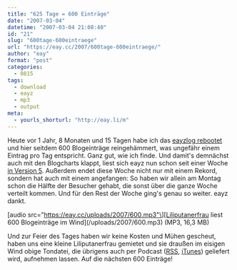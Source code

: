 ```yaml
---
title: "625 Tage = 600 Einträge"
date: "2007-03-04"
datetime: "2007-03-04 21:08:40"
id: "21"
slug: "600tage-600eintraege"
url: "https://eay.cc/2007/600tage-600eintraege/"
author: "eay"
format: "post"
categories:
  - 0815
tags:
  - download
  - eayz
  - mp3
  - output
meta:
  - yourls_shorturl: "http://eay.li/m"
---
```


Heute vor 1 Jahr, 8 Monaten und 15 Tagen habe ich das [eayzlog rebootet](http://eay.cc/blog/2005/07/rebooting_this.shtml) und hier seitdem 600 Blogeinträge reingehämmert, was ungefähr einem Eintrag pro Tag entspricht. Ganz gut, wie ich finde. Und damit's demnächst auch mit den Blogcharts klappt, liest sich eayz nun schon seit einer Woche [in Version 5](//eay.cc/2007/introducing-v5/). Außerdem endet diese Woche nicht nur mit einem Rekord, sondern hat auch mit einem angefangen: So haben wir allein am Montag schon die Hälfte der Besucher gehabt, die sonst über die ganze Woche verteilt kommen. Und für den Rest der Woche ging's genau so weiter. eayz dankt.

\[audio src="https://eay.cc/uploads/2007/600.mp3"\][Liliputanerfrau liest 600 Blogeinträge im Wind](/uploads/2007/600.mp3) (MP3, 16,3 MB)

Und zur Feier des Tages haben wir keine Kosten und Mühen gescheut, haben uns eine kleine Liliputanerfrau gemietet und sie draußen im eisigen Wind obige Tondatei, die übrigens auch per Podcast ([RSS](http://eay.cc/features/podcast/podcast.xml), [iTunes](http://phobos.apple.com/WebObjects/MZStore.woa/wa/viewPodcast?id=183309228)) geliefert wird, aufnehmen lassen. Auf die nächsten 600 Einträge!
